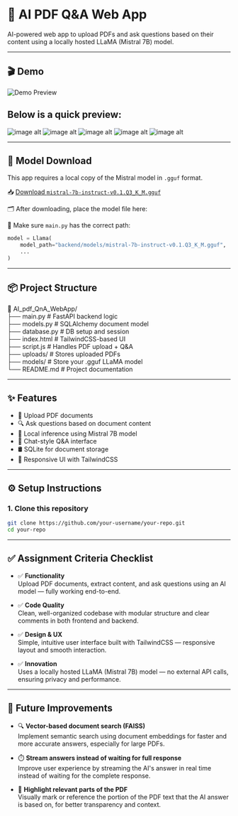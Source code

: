 # 🤖 AI PDF Q&A Web App

AI-powered web app to upload PDFs and ask questions based on their content using a locally hosted LLaMA (Mistral 7B) model.

---



## 🎬 Demo

![Demo Preview](https://github.com/b-utkarsh-01/AI_PDF_QnA_LLaMa/blob/66377d164c10345671f3820bfb08fb7b01897199/frontend/assests/PDF_QnA_chatBot_LLaMa.gif)

<h2>Below is a quick preview:</h2>

![image alt](https://github.com/b-utkarsh-01/AI_PDF_QnA_LLaMa/blob/07056b0aa46d013a8e9f72f03c8655b67624830c/frontend/assests/1.png)
![image alt](https://github.com/b-utkarsh-01/AI_PDF_QnA_LLaMa/blob/07056b0aa46d013a8e9f72f03c8655b67624830c/frontend/assests/2.png)
![image alt](https://github.com/b-utkarsh-01/AI_PDF_QnA_LLaMa/blob/07056b0aa46d013a8e9f72f03c8655b67624830c/frontend/assests/3.png)
![image alt](https://github.com/b-utkarsh-01/AI_PDF_QnA_LLaMa/blob/07056b0aa46d013a8e9f72f03c8655b67624830c/frontend/assests/4.png)
![image alt](https://github.com/b-utkarsh-01/AI_PDF_QnA_LLaMa/blob/07056b0aa46d013a8e9f72f03c8655b67624830c/frontend/assests/5.png)

---

## 🧠 Model Download

This app requires a local copy of the Mistral model in `.gguf` format.

📥 [Download `mistral-7b-instruct-v0.1.Q3_K_M.gguf`]([https://huggingface.co/TheBloke/Mistral-7B-Instruct-v0.1-GGUF](https://huggingface.co/TheBloke/Mistral-7B-Instruct-v0.1-GGUF/blob/main/mistral-7b-instruct-v0.1.Q3_K_M.gguf))

🗂️ After downloading, place the model file here:

🧠 Make sure `main.py` has the correct path:

```python
model = Llama(
    model_path="backend/models/mistral-7b-instruct-v0.1.Q3_K_M.gguf",
    ...
)
```

---

## 📦 Project Structure
📁 AI_pdf_QnA_WebApp/<br>
├── main.py # FastAPI backend logic<br>
├── models.py # SQLAlchemy document model<br>
├── database.py # DB setup and session<br>
├── index.html # TailwindCSS-based UI<br>
├── script.js # Handles PDF upload + Q&A<br>
├── uploads/ # Stores uploaded PDFs<br>
├── models/ # Store your .gguf LLaMA model<br>
└── README.md # Project documentation

---

## ✨ Features

- 📄 Upload PDF documents
- 🔍 Ask questions based on document content
- 🧠 Local inference using Mistral 7B model
- 💬 Chat-style Q&A interface
- 🛢️ SQLite for document storage
- 🎨 Responsive UI with TailwindCSS

---

## ⚙️ Setup Instructions

### 1. Clone this repository

```bash
git clone https://github.com/your-username/your-repo.git
cd your-repo
```
---

## ✅ Assignment Criteria Checklist

- ✅ **Functionality**  
  Upload PDF documents, extract content, and ask questions using an AI model — fully working end-to-end.

- ✅ **Code Quality**  
  Clean, well-organized codebase with modular structure and clear comments in both frontend and backend.

- ✅ **Design & UX**  
  Simple, intuitive user interface built with TailwindCSS — responsive layout and smooth interaction.

- ✅ **Innovation**  
  Uses a locally hosted LLaMA (Mistral 7B) model — no external API calls, ensuring privacy and performance.

---

## 🚀 Future Improvements

- 🔍 **Vector-based document search (FAISS)**  
  Implement semantic search using document embeddings for faster and more accurate answers, especially for large PDFs.

- ⏱️ **Stream answers instead of waiting for full response**  
  Improve user experience by streaming the AI's answer in real time instead of waiting for the complete response.

- 📌 **Highlight relevant parts of the PDF**  
  Visually mark or reference the portion of the PDF text that the AI answer is based on, for better transparency and context.

